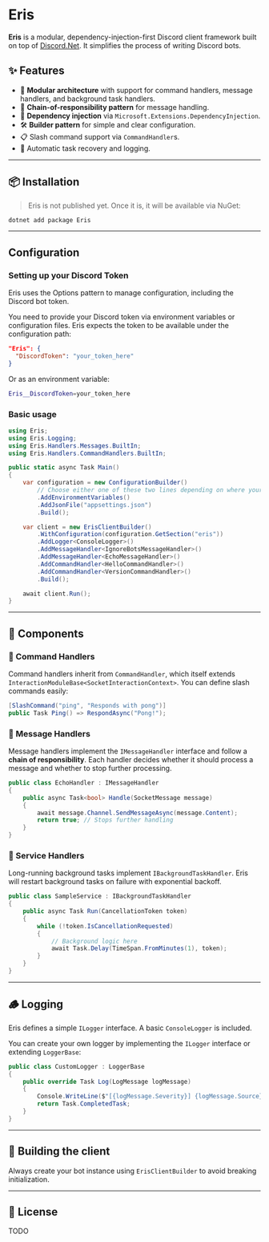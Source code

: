 # Eris

**Eris** is a modular, dependency-injection-first Discord client framework built on top of [Discord.Net](https://github.com/discord-net/Discord.Net). It simplifies the process of writing Discord bots.

## ✨ Features

* 🧩 **Modular architecture** with support for command handlers, message handlers, and background task handlers.
* 🔗 **Chain-of-responsibility pattern** for message handling.
* 🧠 **Dependency injection** via `Microsoft.Extensions.DependencyInjection`.
* 🛠️ **Builder pattern** for simple and clear configuration.
* 📋 Slash command support via `CommandHandler`s.
* 📡 Automatic task recovery and logging.

---

## 📦 Installation

> Eris is not published yet. Once it is, it will be available via NuGet:

```bash
dotnet add package Eris
```

---

## Configuration
### Setting up your Discord Token

Eris uses the Options pattern to manage configuration, including the Discord bot token.

You need to provide your Discord token via environment variables or configuration files. Eris expects the token to be available under the configuration path:

```json
"Eris": {
  "DiscordToken": "your_token_here"
}
```

Or as an environment variable:
```sh
Eris__DiscordToken=your_token_here
```

### Basic usage
```csharp
using Eris;
using Eris.Logging;
using Eris.Handlers.Messages.BuiltIn;
using Eris.Handlers.CommandHandlers.BuiltIn;

public static async Task Main()
{
    var configuration = new ConfigurationBuilder()
        // Choose either one of these two lines depending on where your config is
        .AddEnvironmentVariables()
        .AddJsonFile("appsettings.json")
        .Build();

    var client = new ErisClientBuilder()
        .WithConfiguration(configuration.GetSection("eris"))
        .AddLogger<ConsoleLogger>()
        .AddMessageHandler<IgnoreBotsMessageHandler>()
        .AddMessageHandler<EchoMessageHandler>()
        .AddCommandHandler<HelloCommandHandler>()
        .AddCommandHandler<VersionCommandHandler>()
        .Build();

    await client.Run();
}
```

---

## 🧱 Components

### 🔧 Command Handlers

Command handlers inherit from `CommandHandler`, which itself extends `InteractionModuleBase<SocketInteractionContext>`. You can define slash commands easily:

```csharp
[SlashCommand("ping", "Responds with pong")]
public Task Ping() => RespondAsync("Pong!");
```

### 💬 Message Handlers

Message handlers implement the `IMessageHandler` interface and follow a **chain of responsibility**. Each handler decides whether it should process a message and whether to stop further processing.

```csharp
public class EchoHandler : IMessageHandler
{
    public async Task<bool> Handle(SocketMessage message)
    {
        await message.Channel.SendMessageAsync(message.Content);
        return true; // Stops further handling
    }
}
```

### 🔄 Service Handlers

Long-running background tasks implement `IBackgroundTaskHandler`. Eris will restart background tasks on failure with exponential backoff.

```csharp
public class SampleService : IBackgroundTaskHandler
{
    public async Task Run(CancellationToken token)
    {
        while (!token.IsCancellationRequested)
        {
            // Background logic here
            await Task.Delay(TimeSpan.FromMinutes(1), token);
        }
    }
}
```

---

## 🪵 Logging

Eris defines a simple `ILogger` interface. A basic `ConsoleLogger` is included.

You can create your own logger by implementing the `ILogger` interface or extending `LoggerBase`:
```csharp
public class CustomLogger : LoggerBase
{
    public override Task Log(LogMessage logMessage)
    {
        Console.WriteLine($"[{logMessage.Severity}] {logMessage.Source}: {logMessage.Message}");
        return Task.CompletedTask;
    }
}
```

---

## 🔐 Building the client

Always create your bot instance using `ErisClientBuilder` to avoid breaking initialization.

---

## 📜 License

TODO
